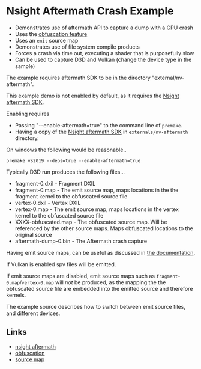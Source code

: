 Nsight Aftermath Crash Example
==============================

* Demonstrates use of aftermath API to capture a dump with a GPU crash
* Uses the [obfuscation feature](https://github.com/shader-slang/slang/blob/master/docs/user-guide/a1-03-obfuscation.md)
* Uses an `emit` source map
* Demonstrates use of file system compile products
* Forces a crash via time out, executing a shader that is purposefully slow
* Can be used to capture D3D and Vulkan (change the device type in the sample)

The example requires aftermath SDK to be in the directory "external/nv-aftermath".

This example demo is not enabled by default, as it requires the [Nsight aftermath SDK](https://developer.nvidia.com/nsight-aftermath). 

Enabling requires 

* Passing "--enable-aftermath=true" to the command line of `premake`. 
* Having a copy of the [Nsight aftermath SDK](https://developer.nvidia.com/nsight-aftermath) in `externals/nv-aftermath` directory.

On windows the following would be reasonable..

```
premake vs2019 --deps=true --enable-aftermath=true
```

Typically D3D run produces the following files...

* fragment-0.dxil       - Fragment DXIL
* fragment-0.map        - The emit source map, maps locations in the the fragment kernel to the obfuscated source file
* vertex-0.dxil         - Vertex DXIL
* vertex-0.map          - The emit source map, maps locations in the vertex kernel to the obfuscated source file
* XXXX-obfuscated.map   - The obfuscated source map. Will be referenced by the other source maps. Maps obfuscated locations to the original source
* aftermath-dump-0.bin  - The Aftermath crash capture

Having emit source maps, can be useful as discussed in [the documentation](https://github.com/shader-slang/slang/blob/master/docs/user-guide/a1-03-obfuscation.md).

If Vulkan is enabled spv files will be emitted.

If emit source maps are disabled, emit source maps such as `fragment-0.map`/`vertex-0.map` will *not* be produced, as the mapping the the obfuscated source file are embedded into the emitted source and therefore kernels.

The example source describes how to switch between emit source files, and different devices. 

## Links

* [nsight aftermath](https://developer.nvidia.com/nsight-aftermath)
* [obfuscation](https://github.com/shader-slang/slang/blob/master/docs/user-guide/a1-03-obfuscation.md)
* [source map](https://github.com/source-map/source-map-spec)
